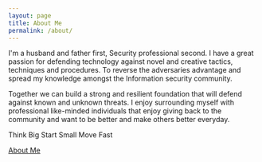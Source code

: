 ```yaml
---
layout: page
title: About Me
permalink: /about/
---
```

I'm a husband and father first, Security professional second. I have a great passion for defending technology against novel and creative tactics, techniques and procedures. To reverse the adversaries advantage and spread my knowledge amongst the Information security community.

Together we can build a strong and resilient foundation that will defend against known and unknown threats. I enjoy surrounding myself with professional like-minded individuals that enjoy giving back to the community and want to be better and make others better everyday.

Think Big
Start Small
Move Fast

[About Me](https://about.me/nicklapointe)
